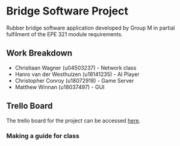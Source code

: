 # Bridge Software Project

Rubber bridge software application developed by Group M in partial fulfilment of the EPE 321 module requirements.

## Work Breakdown

* Christiaan Wagner (u04503237) - Network class
* Hanro van der Westhuizen (u18141235) - AI Player
* Christopher Conroy (u18072918) - Game Server
* Matthew Winnan (u18037497) - GUI

## Trello Board

The trello board for the project can be accessed [here](https://trello.com/invite/b/fFzt3O9t/99d623713ce3b1319d5b6865383b0122/bridge-software-project).

### Making a guide for class